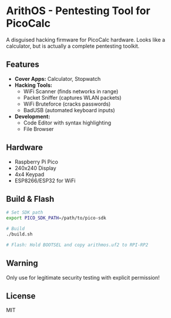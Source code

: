 # ArithOS - Pentesting Tool for PicoCalc

A disguised hacking firmware for PicoCalc hardware. Looks like a calculator, but is actually a complete pentesting toolkit.

## Features

- **Cover Apps:** Calculator, Stopwatch
- **Hacking Tools:**
  - WiFi Scanner (finds networks in range)
  - Packet Sniffer (captures WLAN packets)
  - WiFi Bruteforce (cracks passwords)
  - BadUSB (automated keyboard inputs)
- **Development:**
  - Code Editor with syntax highlighting
  - File Browser

## Hardware

- Raspberry Pi Pico
- 240x240 Display
- 4x4 Keypad
- ESP8266/ESP32 for WiFi

## Build & Flash

```bash
# Set SDK path
export PICO_SDK_PATH=/path/to/pico-sdk

# Build
./build.sh

# Flash: Hold BOOTSEL and copy arithmos.uf2 to RPI-RP2
```

## Warning

Only use for legitimate security testing with explicit permission!

## License

MIT